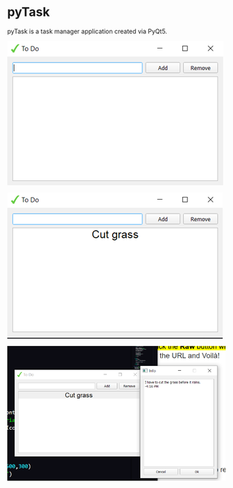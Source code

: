 # pyTask

pyTask is a task manager application created via PyQt5.



![ScreenShot](Screenshots/one.png)

![ScreenShot](Screenshots/two.png)

![ScreenShot](Screenshots/three.png)